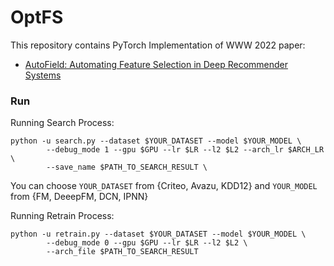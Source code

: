 # OptFS
This repository contains PyTorch Implementation of WWW 2022 paper:
  - [AutoField: Automating Feature Selection in Deep Recommender Systems](https://dl.acm.org/doi/10.1145/3485447.3512071)

### Run

Running Search Process:
```
python -u search.py --dataset $YOUR_DATASET --model $YOUR_MODEL \
        --debug_mode 1 --gpu $GPU --lr $LR --l2 $L2 --arch_lr $ARCH_LR \
        --save_name $PATH_TO_SEARCH_RESULT \
```

You can choose `YOUR_DATASET` from \{Criteo, Avazu, KDD12\} and `YOUR_MODEL` from \{FM, DeeepFM, DCN, IPNN\}


Running Retrain Process:
```
python -u retrain.py --dataset $YOUR_DATASET --model $YOUR_MODEL \
        --debug_mode 0 --gpu $GPU --lr $LR --l2 $L2 \
        --arch_file $PATH_TO_SEARCH_RESULT
```
